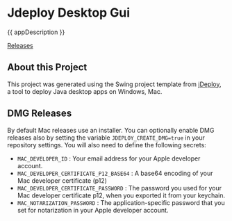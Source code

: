# Jdeploy Desktop Gui

{{ appDescription }}

[Releases](https://github.com/shannah/jdeploy-desktop-gui/releases)

## About this Project

This project was generated using the Swing project template from [jDeploy](https://www.jdeploy.com), a tool to deploy Java desktop apps on Windows, Mac.

## DMG Releases

By default Mac releases use an installer.  You can optionally enable DMG releases also by setting the variable `JDEPLOY_CREATE_DMG=true` in your repository settings.
You will also need to define the following secrets:

* `MAC_DEVELOPER_ID` : Your email address for your Apple developer account.
* `MAC_DEVELOPER_CERTIFICATE_P12_BASE64` : A base64 encoding of your Mac developer certificate (p12)
*  `MAC_DEVELOPER_CERTIFICATE_PASSWORD` : The password you used for your Mac developer certificate p12, when you exported it from your keychain.
* `MAC_NOTARIZATION_PASSWORD` : The application-specific password that you set for notarization in your Apple developer account.
